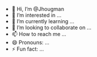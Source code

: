 - 👋 Hi, I’m @Jhougman
- 👀 I’m interested in ...
- 🌱 I’m currently learning ...
- 💞️ I’m looking to collaborate on ...
- 📫 How to reach me ...
- 😄 Pronouns: ...
- ⚡ Fun fact: ...

<!---
Jhougman/Jhougman is a ✨ special ✨ repository because its `README.md` (this file) appears on your GitHub profile.
You can click the Preview link to take a look at your changes.
--->
